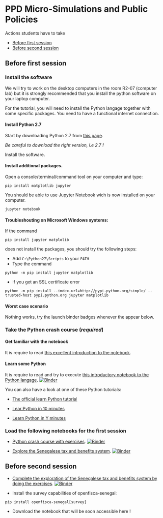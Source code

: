 # PPD Micro-Simulations and Public Policies


Actions students have to take

* [Before first session](#before-first-session)
* [Before second session](#before-second-session)

## Before first session

### Install the software

We will try to work on the desktop computers in the room R2-07 (computer lab) but it is strongly recommended that you install the python software on your laptop computer.

For the tutorial, you will need to install the Python langage together with some specific packages. You need to have a functional internet connection.

#### Install Python 2.7

Start by downloading Python 2.7 from [this page](https://www.python.org/downloads/).

*Be careful to download the right version, i.e 2.7 !*

Install the software.

#### Install additional packages.

Open a console/terminal/command tool on your computer and type:

```shell
pip install matplotlib jupyter
```

You should be able to use Jupyter Notebook wich is now installed on your computer.

```
jupyter notebook
```

#### Troubleshouting on Microsoft Windows systems:

 If the command

```
pip install jupyter matplolib
```

does not install the packages, you should try the following steps:
  - Add `C:\Python27\Scripts` to your `PATH`
  - Type the command
```
python -m pip install jupyter matplotlib
```
  - If  you get an SSL certificate error
```
python -m pip install --index-url=http://pypi.python.org/simple/ --trusted-host pypi.python.org jupyter matplotlib
```

#### Worst case scenario

Nothing works, try the launch binder badges whenever the appear below.


### Take the Python crash course (*required*)

#### Get familiar with the notebook

It is require to read [this excellent introduction to the notebook](http://nbviewer.jupyter.org/github/ipython-books/minibook-2nd-code/blob/master/chapter1/13-nbui.ipynb).

#### Learn some Python

It is require to read and try to execute [this introductory notebook to the Python langage](http://nbviewer.jupyter.org/github/ipython-books/minibook-2nd-code/blob/master/chapter1/14-python.ipynb). [![Binder](https://mybinder.org/badge.svg)](https://mybinder.org/v2/gh/benjello/ppd-micro-simulations-and-public-policies/master?filepath=notebooks%2F14-python.ipynb)

You can also have a look at one of these Python tutorials:
  - [The official learn Python tutorial]( https://www.learnpython.org/)

  - [Lear Python in 10 minutes](https://www.stavros.io/tutorials/python/)

  - [Learn Python in Y minutes](https://learnxinyminutes.com/docs/python/)

### Load the following notebooks for the first session

- [Python crash course with exercises](./notebooks/python_crash_course_student.ipynb). [![Binder](https://mybinder.org/badge.svg)](https://mybinder.org/v2/gh/benjello/ppd-micro-simulations-and-public-policies/master?filepath=notebooks%2Fpython_crash_course_student.ipynb)

- [Explore the Senegalese tax and benefits system](./notebooks/Senegal-student.ipynb). [![Binder](https://mybinder.org/badge.svg)](https://mybinder.org/v2/gh/benjello/ppd-micro-simulations-and-public-policies/master?filepath=notebooks%2FSenegal-student.ipynb)


## Before second session

- [Complete the exploration of the Senegalese tax and benefits system by doing the exercises](./notebooks/Senegal-student-2.ipynb). [![Binder](https://mybinder.org/badge.svg)](https://mybinder.org/v2/gh/benjello/ppd-micro-simulations-and-public-policies/master?filepath=notebooks%2FSenegal-student-2.ipynb)

- Install the survey capabilities of openfisca-senegal:
```
pip install openfisca-senegal[survey]
```

- Download the notebook that will be soon accessible here !